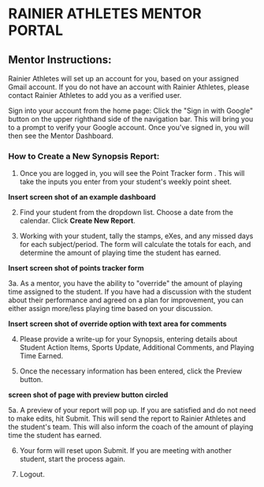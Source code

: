 # RAINIER ATHLETES MENTOR PORTAL

## Mentor Instructions:
Rainier Athletes will set up an account for you, based on your assigned Gmail account. If you do not have an account with Rainier Athletes, please contact Rainier Athletes to add you as a verified user.

Sign into your account from the home page: Click the "Sign in with Google" button on the upper righthand side of the navigation bar. This will bring you to a prompt to verify your Google account. Once you've signed in, you will then see the Mentor Dashboard. 

### How to Create a New Synopsis Report:

1. Once you are logged in, you will see the Point Tracker form . This will take the inputs you enter from your student's weekly point sheet. 

**Insert screen shot of an example dashboard**

2. Find your student from the dropdown list. Choose a date from the calendar. Click **Create New Report**.

3. Working with your student, tally the stamps, eXes, and any missed days for each subject/period. The form will calculate the totals for each, and determine the amount of playing time the student has earned. 

**Insert screen shot of points tracker form**

  3a. As a mentor, you have the ability to "override" the amount of playing time assigned to the student. If you have had a discussion with the student about their performance and agreed on a plan for improvement, you can either assign more/less playing time based on your discussion. 

  **Insert screen shot of override option with text area for comments**

4. Please provide a write-up for your Synopsis, entering details about Student Action Items, Sports Update, Additional Comments, and Playing Time Earned.

5. Once the necessary information has been entered, click the Preview button.

**screen shot of page with preview button circled** 

  5a. A preview of your report will pop up. If you are satisfied and do not need to make edits, hit Submit. This will send the report to Rainier Athletes and the student's team. This will also inform the coach of the amount of playing time the student has earned.

6. Your form will reset upon Submit. If you are meeting with another student, start the process again.

7. Logout.
